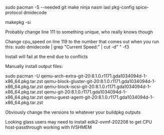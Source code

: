 sudo pacman -S --needed git make ninja nasm iasl pkg-config spice-protocol dmidecode

makepkg -si

Probably change line 111 to something unique, who really knows though

Change cpu_speed on line 119 to the number that comes out when you run this:
sudo dmidecode | grep "Current Speed:" | cut -d" " -f3


Install will fail at the end due to conflicts

Manually install output files:

sudo pacman -U qemu-arch-extra-git-20:8.1.0.r1171.gda1034094d-1-x86_64.pkg.tar.zst qemu-block-gluster-git-20:8.1.0.r1171.gda1034094d-1-x86_64.pkg.tar.zst qemu-block-iscsi-git-20:8.1.0.r1171.gda1034094d-1-x86_64.pkg.tar.zst qemu-git-20:8.1.0.r1171.gda1034094d-1-x86_64.pkg.tar.zst qemu-guest-agent-git-20:8.1.0.r1171.gda1034094d-1-x86_64.pkg.tar.zst

Obviously change the versions to whatever your buildpkg outputs

Looking glass users may need to install edk2-ovmf-202208 to get CPU host-passthrough working with IVSHMEM 
